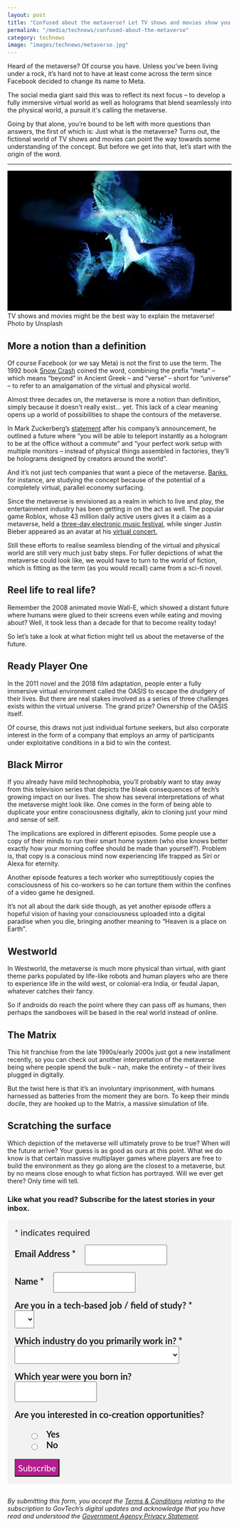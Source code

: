 ```yaml
---
layout: post
title: "Confused about the metaverse? Let TV shows and movies show you the way."
permalink: "/media/technews/confused-about-the-metaverse"
category: technews
image: "images/technews/metaverse.jpg"
---
```


Heard of the metaverse? Of course you have. Unless you’ve been living under a rock, it’s hard not to have at least come across the term since Facebook decided to change its name to Meta. 

The social media giant said this was to reflect its next focus – to develop a fully immersive virtual world as well as holograms that blend seamlessly into the physical world, a pursuit it's calling the metaverse.  

Going by that alone, you’re bound to be left with more questions than answers, the first of which is: Just what is the metaverse? Turns out, the fictional world of TV shows and movies can point the way towards some understanding of the concept. But before we get into that, let’s start with the origin of the word. 

---

![What is the metaverse?](/images/technews/metaverse.jpg)
TV shows and movies might be the best way to explain the metaverse!
Photo by Unsplash
  
## More a notion than a definition

Of course Facebook (or we say Meta) is not the first to use the term. The 1992 book [Snow Crash](https://en.wikipedia.org/wiki/Snow_Crash#Metaverse) coined the word, combining the prefix “meta” – which means “beyond” in Ancient Greek – and “verse” – short for “universe” – to refer to an amalgamation of the virtual and physical world. 

Almost three decades on, the metaverse is more a notion than definition, simply because it doesn’t really exist… yet. This lack of a clear meaning opens up a world of possibilities to shape the contours of the metaverse. 

In Mark Zuckerberg’s [statement](https://about.fb.com/news/2021/10/founders-letter/) after his company’s announcement, he outlined a future where “you will be able to teleport instantly as a hologram to be at the office without a commute” and “your perfect work setup with multiple monitors – instead of physical things assembled in factories, they’ll be holograms designed by creators around the world”.

And it’s not just tech companies that want a piece of the metaverse. [Banks](https://www.dbs.com.sg/treasures/templatedata/article/generic/data/en/CIO/112021/211115CIOVP.xml#), for instance, are studying the concept because of the potential of a completely virtual, parallel economy surfacing. 

Since the metaverse is envisioned as a realm in which to live and play, the entertainment industry has been getting in on the act as well. The popular game Roblox, whose 43 million daily active users gives it a claim as a metaverse, held a [three-day electronic music festival](https://venturebeat.com/2021/10/20/roblox-unveils-electronic-music-festival-in-the-metaverse/), while singer Justin Bieber appeared as an avatar at his [virtual concert.](https://www.bandwagon.asia/articles/justin-bieber-metaverse-concert-justin-bieber-an-interactive-virtual-experience-free-tickets-sign-up)  

Still these efforts to realise seamless blending of the virtual and physical world are still very much just baby steps. For fuller depictions of what the metaverse could look like, we would have to turn to the world of fiction, which is fitting as the term (as you would recall) came from a sci-fi novel. 

## Reel life to real life?

Remember the 2008 animated movie Wall-E, which showed a distant future where humans were glued to their screens even while eating and moving about? Well, it took less than a decade for that to become reality today!

So let’s take a look at what fiction might tell us about the metaverse of the future. 

## Ready Player One

In the 2011 novel and the 2018 film adaptation, people enter a fully immersive virtual environment called the OASIS to escape the drudgery of their lives. But there are real stakes involved as a series of three challenges exists within the virtual universe. The grand prize? Ownership of the OASIS itself. 

Of course, this draws not just individual fortune seekers, but also corporate interest in the form of a company that employs an army of participants under exploitative conditions in a bid to win the contest. 

## Black Mirror 

If you already have mild technophobia, you’ll probably want to stay away from this television series that depicts the bleak consequences of tech’s growing impact on our lives. The show  has several interpretations of what the metaverse might look like. One comes in the form of being able to duplicate your entire consciousness digitally, akin to cloning just your mind and sense of self. 

The implications are explored in different episodes. Some people use a copy of their minds to run their smart home system (who else knows better exactly how your morning coffee should be made than yourself?). Problem is, that copy is a conscious mind now experiencing life trapped as Siri or Alexa for eternity. 

Another episode features a tech worker who surreptitiously copies the consciousness of his co-workers so he can torture them within the confines of a video game he designed. 

It’s not all about the dark side though, as yet another episode offers a hopeful vision of having your consciousness uploaded into a digital paradise when you die, bringing another meaning to “Heaven is a place on Earth”. 

## Westworld

In Westworld, the metaverse is much more physical than virtual, with giant theme parks populated by life-like robots and human players who are there to experience life in the wild west, or colonial-era India, or feudal Japan, whatever catches their fancy. 

So if androids do reach the point where they can pass off as humans, then perhaps the sandboxes will be based in the real world instead of online. 

## The Matrix

This hit franchise from the late 1990s/early 2000s just got a new installment recently, so you can check out another interpretation of the metaverse being where people spend the bulk – nah, make the entirety – of their lives plugged in digitally. 

But the twist here is that it’s an involuntary imprisonment, with humans harnessed as batteries from the moment they are born. To keep their minds docile, they are hooked up to the Matrix, a massive simulation of life. 

## Scratching the surface

Which depiction of the metaverse will ultimately prove to be true? When will the future arrive? Your guess is as good as ours at this point. What we do know is that certain massive multiplayer games where players are free to build the environment as they go along are the closest to a metaverse, but by no means close enough to what fiction has portrayed. Will we ever get there? Only time will tell. 

### **Like what you read? Subscribe for the latest stories in your inbox.**

<!-- Begin Mailchimp Signup Form -->
<link href="//cdn-images.mailchimp.com/embedcode/classic-10_7.css" rel="stylesheet" type="text/css">
<style type="text/css">
#mc_embed_signup {
	background: #f2f2f2; 
	clear: left; 
	font: 20px Lato,sans-serif;
	margin-bottom: 16px;
	padding: 16px;
	display: inline-block;
}
#mc_embed_signup .indicates-required {
        margin-bottom: 16px;
}
#mc_embed_signup .mc-field-group {
        margin-bottom: 16px;
	margin-right: 16px;
	width: inherit;
}
ul, li{
    list-style:none;
    list-style-type:none;
}
label {
        font-weight: bold;
	margin-bottom: 16px;
	margin-right: 16px;
}
input {
        height: 40px;
}
select {
        height: 40px;
}
option {
        font:20px Lato,sans-serif;
	height: 40px;
}
input[type='radio'] {
  height: 14px;
  width: 14px;
  vertical-align: middle;
  margin-right: 14px;
  margin-left: 4px;
}
#mc_embed_signup .button {
        background-color: #B41E8E;
	font:20px Lato,sans-serif;
        color: #ffffff;
}
#mc_embed_signup form {
    padding: 0;
}	
</style>
<div id="mc_embed_signup">
<form action="https://tech.us16.list-manage.com/subscribe/post?u=9326ff42459737140a6baa881&amp;id=8b7e185878" method="post" id="mc-embedded-subscribe-form" name="mc-embedded-subscribe-form" class="validate" target="_blank" novalidate>
    <div id="mc_embed_signup_scroll">
	
<div class="indicates-required">
	<span class="asterisk">*</span> indicates required
</div>
<div class="mc-field-group">
	<label for="mce-EMAIL"
	       >Email Address  <span class="asterisk">*</span>
</label>
	<input 
	       type="email" 
	       value="" 
	       name="EMAIL" 
	       class="required email" 
	       id="mce-EMAIL"
	/>
</div>
<div class="mc-field-group">
	<label for="mce-FNAME"
	       >Name  <span class="asterisk">*</span>
</label>
	<input 
	       type="text" 
	       value="" 
	       name="FNAME" 
	       class="required" 
	       id="mce-FNAME"
	/>
</div>
<div class="mc-field-group">
	<label for="mce-TECH"
	       >Are you in a tech-based job / field of study?  
	       <span class="asterisk">*</span>
</label>
	<select name="TECH" class="required" id="mce-TECH">
	<option value=""></option>
	<option value="Yes">Yes</option>
	<option value="No">No</option>
</select>
</div>
<div class="mc-field-group">
	<label for="mce-INDUSTRY"
	       >Which industry do you primarily work in?  <span class="asterisk">*</span>
</label>
	<select name="INDUSTRY" class="required" id="mce-INDUSTRY">
	<option value=""></option>
	<option value="Manufacturing - Energy &amp; Chemicals">Manufacturing - Energy &amp; Chemicals</option>
<option value="Manufacturing - Precision Engineering">Manufacturing - Precision Engineering</option>
<option value="Manufacturing - Marine &amp; Offshore">Manufacturing - Marine &amp; Offshore</option>
<option value="Manufacturing - Aerospace">Manufacturing - Aerospace</option>
<option value="Manufacturing - Electronics">Manufacturing - Electronics</option>
<option value="Built Environment - Construction &amp; Architecture">Built Environment - Construction &amp; Architecture</option>
<option value="Built Environment - Real Estate">Built Environment - Real Estate</option>
<option value="Built Environment - Cleaning">Built Environment - Cleaning</option>
<option value="Built Environment - Security">Built Environment - Security</option>
<option value="Trade &amp; Connectivity - Logistics">Trade &amp; Connectivity - Logistics</option>
<option value="Trade &amp; Connectivity - Transportation">Trade &amp; Connectivity - Transportation</option>
<option value="Trade &amp; Connectivity - Wholesale Trade">Trade &amp; Connectivity - Wholesale Trade</option>
<option value="Essential Services - Healthcare">Essential Services - Healthcare</option>
<option value="Essential Services - Education">Essential Services - Education</option>
<option value="Professional Services - Professional &amp; Consulting Services">Professional Services - Professional &amp; Consulting Services</option>
<option value="Professional Services - Financial Services">Professional Services - Financial Services</option>
<option value="Professional Services - Infocomm, Technology &amp; Media">Professional Services - Infocomm, Technology &amp; Media</option>
<option value="Lifestyle - Food &amp; Beverage">Lifestyle - Food &amp; Beverage</option>
<option value="Lifestyle - Retail">Lifestyle - Retail</option>
<option value="Lifestyle - Hotels &amp; Tourism">Lifestyle - Hotels &amp; Tourism</option>
<option value="Lifestyle - Food Manufacturing">Lifestyle - Food Manufacturing</option>
<option value="Government">Government</option>
<option value="Other Industry">Other Industry</option>
<option value="Not Applicable">Not Applicable</option>
	</select>
</div>
<div class="mc-field-group size1of2">
	<label for="mce-BIRTHYEAR">Which year were you born in? </label>
	<input type="number" name="BIRTHYEAR" class="" value="" id="mce-BIRTHYEAR">
	<span id="mce-BIRTHYEAR-HELPERTEXT" class="helper_text"></span>
</div>
<div class="mc-field-group input-group">
    <strong>Are you interested in co-creation opportunities? </strong>
    <ul><li>
    <input type="radio" value="1" name="group[59]" id="mce-group[59]-59-0">
    <label for="mce-group[59]-59-0">Yes</label>
</li>
<li>
    <input type="radio" value="2" name="group[59]" id="mce-group[59]-59-1">
    <label for="mce-group[59]-59-1">No</label>
</li>
</ul>
    <span id="mce-group[59]-HELPERTEXT" class="helper_text"></span>
</div>	    
	<div id="mce-responses" class="clear">
		<div class="response" id="mce-error-response" style="display:none"></div>
		<div class="response" id="mce-success-response" style="display:none"></div>
	</div>    <!-- real people should not fill this in and expect good things - do not remove this or risk form bot signups-->
    <div style="position: absolute; left: -5000px; font:20px Lato,sans-serif;" aria-hidden="true"><input type="text" name="b_9326ff42459737140a6baa881_8b7e185878" tabindex="-1" value=""></div>
    <div class="clear"><input type="submit" value="Subscribe" name="subscribe" id="mc-embedded-subscribe" class="button"></div>
    </div> 
</form>
</div>
<!--End mc_embed_signup-->

*By submitting this form, you accept the [Terms & Conditions](https://www.tech.gov.sg/files/GovTech-Subscription-Terms-Conditions-2021.pdf) relating to the subscription to GovTech’s digital updates and acknowledge that you have read and understood the [Government Agency Privacy Statement](https://www.tech.gov.sg/privacy/).*

